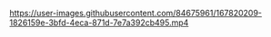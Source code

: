 

https://user-images.githubusercontent.com/84675961/167820209-1826159e-3bfd-4eca-871d-7e7a392cb495.mp4

